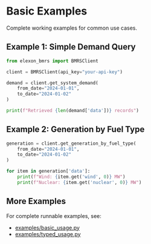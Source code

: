 # Basic Examples

Complete working examples for common use cases.

## Example 1: Simple Demand Query

```python
from elexon_bmrs import BMRSClient

client = BMRSClient(api_key="your-api-key")

demand = client.get_system_demand(
    from_date="2024-01-01",
    to_date="2024-01-02"
)

print(f"Retrieved {len(demand['data'])} records")
```

## Example 2: Generation by Fuel Type

```python
generation = client.get_generation_by_fuel_type(
    from_date="2024-01-01",
    to_date="2024-01-02"
)

for item in generation['data']:
    print(f"Wind: {item.get('wind', 0)} MW")
    print(f"Nuclear: {item.get('nuclear', 0)} MW")
```

## More Examples

For complete runnable examples, see:

- [examples/basic_usage.py](https://github.com/benjaminwatts/balancing/blob/main/examples/basic_usage.py)
- [examples/typed_usage.py](https://github.com/benjaminwatts/balancing/blob/main/examples/typed_usage.py)
